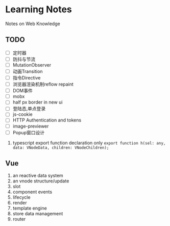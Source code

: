 # Learning Notes

Notes on Web Knowledge

## TODO

- [ ] 定时器
- [ ] 防抖与节流
- [ ] MutationObserver
- [ ] 动画Transition
- [ ] 指令Directive
- [ ] 浏览器渲染机制reflow repaint
- [ ] DOM事件
- [ ] mobx
- [ ] half px border in new ui
- [ ] 登陆态,单点登录
- [ ] js-cookie
- [ ] HTTP Authentication and tokens
- [ ] image-previewer
- [ ] Popup窗口设计

1. typescript export function declaration only `export function h(sel: any, data: VNodeData, children: VNodeChildren);`

## Vue

1. an reactive data system
1. an vnode structure/update
1. slot
1. component events
1. lifecycle
1. render
1. template engine
1. store data management
1. router
